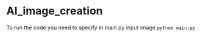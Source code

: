 # AI_image_creation

To run the code you need to specify in main.py input image
``` python main.py ```

